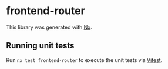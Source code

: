 # frontend-router

This library was generated with [Nx](https://nx.dev).

## Running unit tests

Run `nx test frontend-router` to execute the unit tests via [Vitest](https://vitest.dev/).
